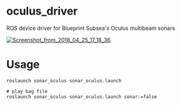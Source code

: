 # oculus_driver
ROS device driver for Blueprint Subsea's Oculus multibeam sonars

<a href="https://ibb.co/jyWymx"><img src="https://preview.ibb.co/gduvYc/Screenshot_from_2018_04_25_17_18_36.png" alt="Screenshot_from_2018_04_25_17_18_36" border="0"></a>

# Usage

```
roslaunch sonar_oculus sonar_oculus.launch

# play bag file
roslaunch sonar_oculus sonar_oculus.launch sonar:=false
```